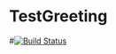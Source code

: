 # TestGreeting
#[![Build Status](https://travis-ci.org/Godmaz/TestGreeting.svg?branch=master)](https://travis-ci.org/Godmaz/TestGreeting)
